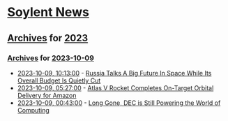 # [Soylent News](../../../README.md)

## [Archives](../../index.md) for [2023](../index.md)

### [Archives](../../index.md) for [2023-10-09](index.md)

* [2023-10-09, 10:13:00](https://soylentnews.org/article.pl?sid=23/10/08/2155239&from=rss) - [Russia Talks A Big Future In Space While Its Overall Budget Is Quietly Cut](https://soylentnews.org/article.pl?sid=23/10/08/2155239&from=rss)
* [2023-10-09, 05:27:00](https://soylentnews.org/article.pl?sid=23/10/08/1418224&from=rss) - [Atlas V Rocket Completes On-Target Orbital Delivery for Amazon](https://soylentnews.org/article.pl?sid=23/10/08/1418224&from=rss)
* [2023-10-09, 00:43:00](https://soylentnews.org/article.pl?sid=23/10/08/1415221&from=rss) - [Long Gone, DEC is Still Powering the World of Computing](https://soylentnews.org/article.pl?sid=23/10/08/1415221&from=rss)
